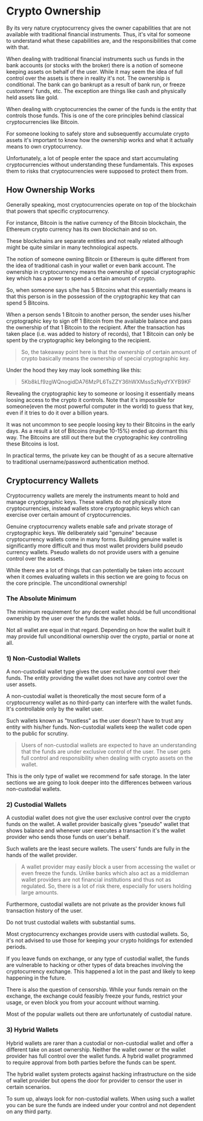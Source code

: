 # Crypto Ownership

By its very nature cryptocurrency gives the owner capabilities that are not available with traditional financial instruments. Thus, it's vital for someone to understand what these capabilities are, and the responsibilities that come with that.

When dealing with traditional financial instruments such us funds in the bank accounts (or stocks with the broker) there is a notion of someone keeping assets on behalf of the user. While it may seem the idea of full control over the assets is there in reality it's not. The ownership is conditional. The bank can go bankrupt as a result of bank run, or freeze customers' funds, etc. The exception are things like cash and physically held assets like gold.

When dealing with cryptocurrencies the owner of the funds is the entity that controls those funds. This is one of the core principles behind classical cryptocurrencies like Bitcoin.

For someone looking to safely store and subsequently accumulate crypto assets it's important to know how the ownership works and what it actually means to own cryptocurrency.

Unfortunately, a lot of people enter the space and start accumulating cryptocurrencies without understanding these fundamentals. This exposes them to risks that cryptocurrencies were supposed to protect them from.

## How Ownership Works

Generally speaking, most cryptocurrencies operate on top of the blockchain that powers that specific cryptocurrency. 

For instance, Bitcoin is the native currency of the Bitcoin blockchain, the Ethereum crypto currency has its own blockchain and so on. 

These blockchains are separate entities and not really related although might be quite similar in many technological aspects.

The notion of someone owning Bitcoin or Ethereum is quite different from the idea of traditional cash in your wallet or even bank account. The ownership in cryptocurrency means the ownership of special cryptographic key which has a power to spend a certain amount of crypto. 

So, when someone says s/he has 5 Bitcoins what this essentially means is that this person is in the possession of the cryptographic key that can spend 5 Bitcoins.

When a person sends 1 Bitcoin to another person, the sender uses his/her cryptographic key to sign off 1 Bitcoin from the available balance and pass the ownership of that 1 Bitcoin to the recipient. After the transaction has taken place (i.e. was added to history of records), that 1 Bitcoin can only be spent by the cryptographic key belonging to the recipient.

> So, the takeaway point here is that the ownership of certain amount of crypto basically means the ownership of special cryptographic key.

Under the hood they key may look something like this:

> 5Kb8kLf9zgWQnogidDA76MzPL6TsZZY36hWXMssSzNydYXYB9KF

Revealing the cryptographic key to someone or loosing it essentially means loosing access to the crypto it controls. Note that it's impossible for someone(even the most powerful computer in the world) to guess that key, even if it tries to do it over a billion years. 

It was not uncommon to see people loosing key to their Bitcoins in the early days. As a result a lot of Bitcoins (maybe 10-15%) ended up dormant this way. The Bitcoins are still out there but the cryptographic key controlling these Bitcoins is lost.

In practical terms, the private key can be thought of as a secure alternative to traditional username/password authentication method.

## Cryptocurrency Wallets

Cryptocurrency wallets are merely the instruments meant to hold and manage cryptographic keys. These wallets do not physically store cryptocurrencies, instead wallets store cryptographic keys which can exercise over certain amount of cryptocurrencies.

Genuine cryptocurrency wallets enable safe and private storage of cryptographic keys. We deliberately said "genuine" because cryptocurrency wallets come in many forms. Building genuine wallet is significantly more difficult and thus most wallet providers build pseudo currency wallets. Pseudo wallets do not provide users with a genuine control over the assets.

While there are a lot of things that can potentially be taken into account when it comes evaluating wallets in this section we are going to focus on the core principle. The unconditional ownership!

### The Absolute Minimum

The minimum requirement for any decent wallet should be full unconditional ownership by the user over the funds the wallet holds.

Not all wallet are equal in that regard. Depending on how the wallet built it may provide full unconditional ownership over the crypto, partial or none at all.

### 1) Non-Custodial Wallets

A non-custodial wallet type gives the user exclusive control over their funds. The entity providing the wallet does not have any control over the user assets. 

A non-custodial wallet is theoretically the most secure form of a cryptocurrency wallet as no third-party can interfere with the wallet funds. It's controllable only by the wallet user.

Such wallets known as "trustless" as the user doesn't have to trust any entity with his/her funds. Non-custodial wallets keep the wallet code open to the public for scrutiny.

> Users of non-custodial wallets are expected to have an understanding that the funds are under exclusive control of the user. The user gets full control and responsibility when dealing with crypto assets on the wallet.

This is the only type of wallet we recommend for safe storage. In the later sections we are going to look deeper into the differences between various non-custodial wallets.

### 2) Custodial Wallets

A custodial wallet does not give the user exclusive control over the crypto funds on the wallet. A wallet provider basically gives "pseudo" wallet that shows balance and whenever user executes a transaction it's the wallet provider who sends those funds on user's behalf. 

Such wallets are the least secure wallets. The users' funds are fully in the hands of the wallet provider. 

> A wallet provider may easily block a user from accessing the wallet or even freeze the funds. Unlike banks which also act as a middleman wallet providers are not financial institutions and thus not as regulated. So, there is a lot of risk there, especially for users holding large amounts.

Furthermore, custodial wallets are not private as the provider knows full transaction history of the user.

Do not trust custodial wallets with substantial sums.

Most cryptocurrency exchanges provide users with custodial wallets. So, it's not advised to use those for keeping your crypto holdings for extended periods.

If you leave funds on exchange, or any type of custodial wallet, the funds are vulnerable to hacking or other types of data breaches involving the cryptocurrency exchange. This happened a lot in the past and likely to keep happening in the future. 

There is also the question of censorship. While your funds remain on the exchange, the exchange could feasibly freeze your funds, restrict your usage, or even block you from your account without warning.

Most of the popular wallets out there are unfortunately of custodial nature.

### 3) Hybrid Wallets

Hybrid wallets are rarer than a custodial or non-custodial wallet and offer a different take on asset ownership. Neither the wallet owner or the wallet provider has full control over the wallet funds. A hybrid wallet programmed to require approval from both parties before the funds can be spent. 

The hybrid wallet system protects against hacking infrastructure on the side of wallet provider but opens the door for provider to censor the user in certain scenarios.

To sum up, always look for non-custodial wallets. When using such a wallet you can be sure the funds are indeed under your control and not dependent on any third party.